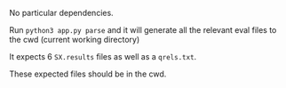 No particular dependencies.

Run `python3 app.py parse` and it will generate all the relevant eval files to the cwd (current working directory)

It expects 6 `SX.results` files as well as a `qrels.txt`.

These expected files should be in the cwd.
